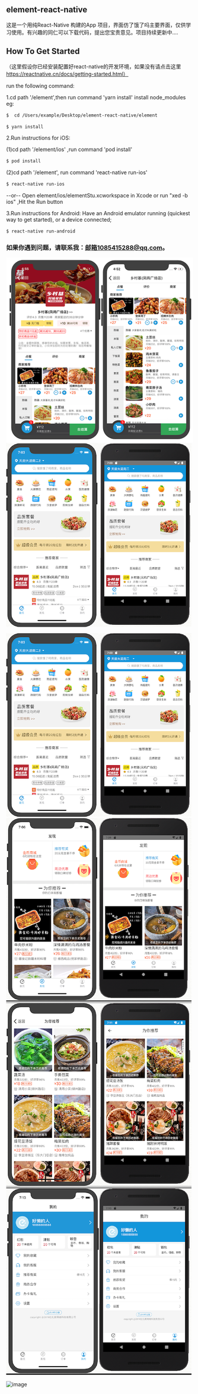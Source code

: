 ## element-react-native
这是一个用纯React-Native 构建的App 项目，界面仿了饿了吗主要界面，仅供学习使用。有兴趣的同仁可以下载代码，提出您宝贵意见。项目持续更新中....

## How To Get Started

 （这里假设你已经安装配置好react-native的开发环境，如果没有请点击这里 https://reactnative.cn/docs/getting-started.html）

 run the following command:
  
 1.cd  path '/element',then run command 'yarn install'  install node_modules eg:
```bash
$  cd /Users/example/Desktop/element-react-native/element  
```
```bash
$ yarn install  
```
 2.Run instructions for iOS:
 
 (1)cd path '/element/ios' ,run  command 'pod install' 
 ```bash
 $ pod install 
 ```
 (2)cd path '/element', run command 'react-native run-ios'
```bash
$ react-native run-ios 
```
--or--
Open element/ios/elementStu.xcworkspace in Xcode or run "xed -b ios" ,Hit the Run button

3.Run instructions for Android:
Have an Android emulator running (quickest way to get started), or a device connected; 

```bash
$ react-native run-android 
```
### 如果你遇到问题，请联系我：邮箱1085415288@qq.com。
  
  ![image](https://github.com/manakiaHk/Assets/blob/master/screenshot/shop.png)
  ![image](https://github.com/manakiaHk/Assets/blob/master/screenshot/screenshot-home.png)
  
   ![image](https://github.com/manakiaHk/Assets/blob/master/screenshot/screenshot-home.png)
   ![image](https://github.com/manakiaHk/Assets/blob/master/screenshot/screenshot-discover.png)
   ![image](https://github.com/manakiaHk/Assets/blob/master/screenshot/screenshot-recomend.png)
   ![image](https://github.com/manakiaHk/Assets/blob/master/screenshot/screenshot-mine.png)

   
  
   
![image](https://github.com/manakiaHk/Assets/blob/master/demo-ios.gif)
